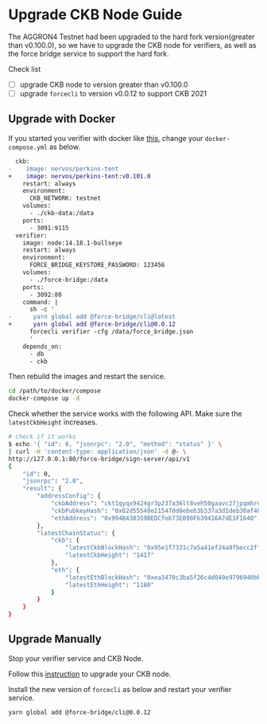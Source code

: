 # Upgrade CKB Node Guide

The AGGRON4 Testnet had been upgraded to the hard fork version(greater than v0.100.0), so we have to upgrade the CKB
node for verifiers, as well as the force bridge service to support the hard fork.

Check list
- [ ] upgrade CKB node to version greater than v0.100.0
- [ ] upgrade `forcecli` to version v0.0.12 to support CKB 2021

## Upgrade with Docker

If you started you verifier with docker like [this](./deploy-with-docker.md), change your `docker-compose.yml` as below.


```diff
  ckb:
-    image: nervos/perkins-tent
+    image: nervos/perkins-tent:v0.101.0
    restart: always
    environment:
      CKB_NETWORK: testnet
    volumes:
      - ./ckb-data:/data
    ports:
      - 3091:9115
  verifier:
    image: node:14.18.1-bullseye
    restart: always
    environment:
      FORCE_BRIDGE_KEYSTORE_PASSWORD: 123456
    volumes:
      - ./force-bridge:/data
    ports:
      - 3092:80
    command: |
      sh -c '
-      yarn global add @force-bridge/cli@latest
+      yarn global add @force-bridge/cli@0.0.12
      forcecli verifier -cfg /data/force_bridge.json
      '
    depends_on:
      - db
      - ckb
```

Then rebuild the images and restart the service.

```bash
cd /path/to/docker/compose
docker-compose up -d
```

Check whether the service works with the following API. Make sure the `latestCkbHeight` increases.

```bash
# check if it works
$ echo '{ "id": 0, "jsonrpc": "2.0", "method": "status" }' \
| curl -H 'content-type: application/json' -d @- \
http://127.0.0.1:80/force-bridge/sign-server/api/v1
{
    "id": 0,
    "jsonrpc": "2.0",
    "result": {
        "addressConfig": {
            "ckbAddress": "ckt1qyqx9424gr3p237a36lt8veh50gaavc27jpqmhrdum",
            "ckbPubkeyHash": "0x62d55540e21547dd8ebeb3b337a3d1deb30af482",
            "ethAddress": "0x994B430359BEDCfeb73EB90Fb39416A7dE1F1640"
        },
        "latestChainStatus": {
            "ckb": {
                "latestCkbBlockHash": "0x95e1f7331c7a5a41ef24a8fbecc2ff10d2319fa678479d2345c8b8ebc04f9868",
                "latestCkbHeight": "1417"
            },
            "eth": {
                "latestEthBlockHash": "0xea3470c3ba5f26c4d049e9796940bb973258992d149e0f708774bac1b3182b7b",
                "latestEthHeight": "1180"
            }
        }
    }
}
```

## Upgrade Manually

Stop your verifier service and CKB Node.

Follow this [instruction](https://talk.nervos.org/t/ckb-v0-100-0-upgrade-guide/6212) to upgrade your CKB node.

Install the new version of `forcecli` as below and restart your verifier service.

```bash
yarn global add @force-bridge/cli@0.0.12
```
